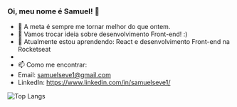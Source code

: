 ### Oi, meu nome é Samuel! 👋

<!--
**nihilboy1/nihilboy1** is a ✨ _special_ ✨ repository because its `README.md` (this file) appears on your GitHub profile.
Here are some ideas to get you started:
-->

- 🔭 A meta é sempre me tornar melhor do que ontem.
- 💬 Vamos trocar ideia sobre desenvolvimento Front-end! :)
- 🌱 Atualmente estou aprendendo: React e desenvolvimento Front-end na Rocketseat
- 
- 📫 Como me encontrar: 
- Email: samuelseve1@gmail.com
- LinkedIn: https://www.linkedin.com/in/samuelseve1/


![Top Langs](https://github-readme-stats.vercel.app/api/top-langs/?username=Nihilboy1)


